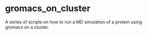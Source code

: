 # gromacs_on_cluster
A series of scripts on how to run a MD simulation of a protein using gromacs on a cluster.
